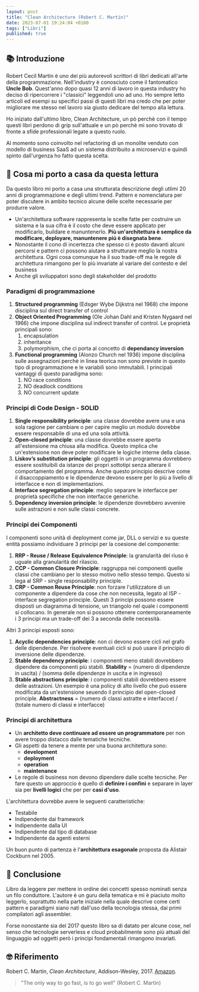 ```yaml
---
layout: post
title: "Clean Architecture (Robert C. Martin)"
date: 2023-07-01 19:24:04 +0100
tags: ["Libri"]
published: true
---
```

## 📚 Introduzione

Robert Cecil Martin è uno dei più autorevoli scrittori di libri dedicati all'arte della programmazione. Nell'industry è conosciuto come il fantomatico **Uncle Bob**. Quest'anno dopo quasi 12 anni di lavoro in questa industry ho deciso di ripercorrere i "classici" leggendoli uno ad uno. Ho sempre letto articoli ed esempi su specifici passi di questi libri ma credo che per poter migliorare me stesso nel lavoro sia giusto dedicare del tempo alla lettura.

Ho iniziato dall'ultimo libro, Clean Architecture, un pò perchè con il tempo questi libri perdono di grip sull'attuale e un pò perchè mi sono trovato di fronte a sfide professionali legate a questo ruolo.

Al momento sono coinvolto nel refactoring di un monolite venduto con modello di business SaaS ad un sistema distribuito a microservizi e quindi spinto dall'urgenza ho fatto questa scelta.

## 🚀 Cosa mi porto a casa da questa lettura

Da questo libro mi porto a casa una strutturata descrizione degli utlimi 20 anni di programmazione e degli ultimi trend. Pattern e nomenclatura per poter discutere in ambito tecnico alcune delle scelte necessarie per produrre valore.

- Un'architettura software rappresenta le scelte fatte per costruire un sistema e la sua cifra è il costo che deve essere applicato per modificarlo, buildare e manuntenerlo. **Più un'architettura è semplice da modificare, deployare, manuntenere più è disegnata bene**.
- Nonostante il cono di incertezza che spesso ci è posto davanti alcuni percorsi e pattern ci possono aiutare a strutturare meglio la nostra architettura. Ogni cosa comunque ha il suo trade-off ma le regole di architettura rimangono per lo più invariate al variare del contesto e del business
- Anche gli sviluppatori sono degli stakeholder del prodotto

### Paradigmi di programmazione

1. **Structured programming** (Edsger Wybe Dijkstra nel 1968) che impone disciplina sul direct transfer of control
2. **Object Oriented Programming** (Ole Johan Dahl and Kristen Nygaard nel 1966) che impone disciplina sul indirect transfer of control. Le proprietà principali sono:
    1. encapsulation
    2. inheritance
    3. polymorphism, che ci porta al concetto di **dependancy inversion**
3. **Functional programming** (Alonzo Church nel 1936) impone disciplina sulle assegnazioni perchè in linea teorica non sono previste in questo tipo di programmazione e le variabili sono immutabili. I principali vantaggi di questo paradigma sono:
    1. NO race conditions
    2. NO deadlock conditions
    3. NO concurrent update

### Principi di Code Design - SOLID

1. **Single responsibility principle**: una classe dovrebbe avere una e una sola ragione per cambiare o per capire meglio un modulo dovrebbe essere responsabile di una ed una sola attività.
2. **Open-closed principle**: una classe dovrebbe essere aperta all'estensione ma chiusa alla modifica. Questo implica che un'estensione non deve poter modificare le logiche interne della classe.
3. **Liskov’s substitution principle**: gli oggetti in un programma dovrebbero essere sostituibili da istanze dei propri sottotipi senza alterare il comportamento del programma. Anche questo principio descrive come il disaccoppiamento e le dipendenze devono essere per lo più a livello di interfacce e non di implementazioni.
4. **Interface segregation principle**: meglio separare le interfacce per proprietà specifiche che non interfacce generiche.
5. **Dependency inversion principle**: le dipendenze dovrebbero avvenire sulle astrazioni e non sulle classi concrete.

### Principi dei Componenti

I componenti sono unità di deployment come jar, DLL o servizi e su queste entità possiamo individuare 3 principi per la coesione del componente:

1. **RRP - Reuse / Release Equivalence Principle**: la granularità del riuso è uguale alla granularità del rilascio.
2. **CCP - Common Closure Principle**: raggruppa nei componenti quelle classi che cambiano per lo stesso motivo nello stesso tempo. Questo si lega al SRP - single responsability principle.
3. **CRP - Common Reuse Principle**: non forzare l'utilizzatore di un componente a dipendere da cose che non necessita, legato al ISP - interface segregation principle.
Questi 3 principi possono essere disposti un diagramma di tensione, un triangolo nel quale i componenti si collocano. In generale non si possono ottenere contemporaneamente i 3 principi ma un trade-off dei 3 a seconda delle necessità.

Altri 3 principi esposti sono:

1. **Acyclic dependencies principle**: non ci devono essere cicli nel grafo delle dipendenze. Per risolvere eventuali cicli si può usare il principio di inversione delle dipendenze.
2. **Stable dependency principle**: i componenti meno stabili dovrebbero dipendere da componenti più stabili.
   **Stability** = (numero di dipendenze in uscita) / (somma delle dipendenze in uscita e in ingresso)
3. **Stable abstractions principle**: i componenti stabili dovrebbero essere delle astrazioni. Un esempio è una policy di alto livello che può essere modificata da un'estensione seuendo il principio del open-closed principle.
   **Abstractness** = (numero di classi astratte e interfacce) / (totale numero di classi e interfacce)

### Principi di architettura

- Un **architetto deve continuare ad essere un programmatore** per non avere troppo distacco dalle tematiche tecniche.
- Gli aspetti da tenere a mente per una buona architettura sono:
  - **development**
  - **deployment**
  - **operation**
  - **maintenance**
- Le regole di business non devono dipendere dalle scelte tecniche. Per fare questo un approccio è quello di **definire i confini** e separare in layer sia per **livelli logici** che per per **casi d'uso**.

L'architettura dovrebbe avere le seguenti caratteristiche:

- Testabile
- Indipendente dai framework
- Indipendente dalla UI
- Indipendente dal tipo di database
- Indipendente da agenti esterni

Un buon punto di partenza è l'**architettura esagonale** proposta da Alistair Cockburn nel 2005.

## 🍷 Conclusione

Libro da leggere per mettere in ordine dei concetti spesso nominati senza un filo conduttore. L'autore è un guru della tematica e mi è piaciuto molto leggerlo, soprattutto nella parte iniziale nella quale descrive come certi pattern e paradigmi siano nati dall'uso della tecnologia stessa, dai primi compilatori agli assembler.

Forse nonostante sia del 2017 questo libro sa di datato per alcune cose, nel senso che tecnologie serverless e cloud probabilmente sono più attuali del linguaggio ad oggetti però i principi fondamentali rimangono invariati.

## 🤓 Riferimento

Robert C. Martin, _Clean Architecture_, Addison-Wesley, 2017. [Amazon](https://www.amazon.it/Clean-Architecture-Craftsmans-Software-Structure/dp/0134494164/ref=sr_1_1?keywords=clean+architecture&qid=1682951643&sprefix=clean+ar%2Caps%2C148&sr=8-1).

> "The only way to go fast, is to go well" (Robert C. Martin)
